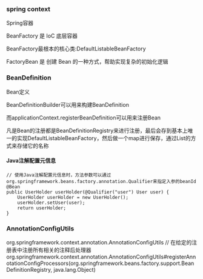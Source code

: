 ### spring context
Spring容器

BeanFactory 是 IoC 底层容器

BeanFactory最根本的核心类:DefaultListableBeanFactory

FactoryBean 是 创建 Bean 的一种方式，帮助实现复杂的初始化逻辑

### BeanDefinition
Bean定义

BeanDefinitionBuilder可以用来构建BeanDefinition

而applicationContext.registerBeanDefinition可以用来注册Bean

凡是Bean的注册都是BeanDefinitionRegistry来进行注册，最后会存到基本上唯一的实现DefaultListableBeanFactory，然后做一个map进行保存，通过List的方式来存储它的名称

#### Java注解配置元信息

```
// 使用Java注解配置元信息时，方法参数可以通过org.springframework.beans.factory.annotation.Qualifier来指定入参的beanId
@Bean
public UserHolder userHolder(@Qualifier("user") User user) {
    UserHolder userHolder = new UserHolder();
    userHolder.setUser(user);
    return userHolder;
}
```

### AnnotationConfigUtils
org.springframework.context.annotation.AnnotationConfigUtils
// 在给定的注册表中注册所有相关的注释后处理器
org.springframework.context.annotation.AnnotationConfigUtils#registerAnnotationConfigProcessors(org.springframework.beans.factory.support.BeanDefinitionRegistry, java.lang.Object)
